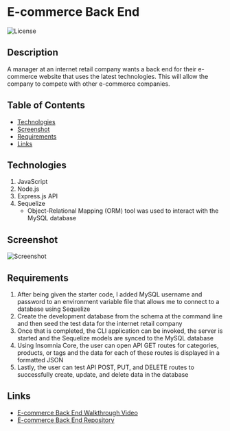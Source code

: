 # E-commerce Back End
![License](https://img.shields.io/badge/license-MIT%20License-blue.svg)

## Description
A manager at an internet retail company wants a back end for their e-commerce website that uses the latest technologies. This will allow the company to compete with other e-commerce companies.

## Table of Contents
* [Technologies](#technologies)
* [Screenshot](#screenshot)
* [Requirements](#requirements)
* [Links](#links)

## Technologies
1. JavaScript
2. Node.js
3. Express.js API
4. Sequelize
    * Object-Relational Mapping (ORM) tool was used to interact with the MySQL database

## Screenshot
![Screenshot]()

## Requirements
1. After being given the starter code, I added MySQL username and password to an environment variable file that allows me to connect to a database using Sequelize
2. Create the development database from the schema at the command line and then seed the test data for the internet retail company
3. Once that is completed, the CLI application can be invoked, the server is started and the Sequelize models are synced to the MySQL database
4. Using Insomnia Core, the user can open API GET routes for categories, products, or tags and the data for each of these routes is displayed in a formatted JSON
5. Lastly, the user can test API POST, PUT, and DELETE routes to successfully create, update, and delete data in the database


## Links
* [E-commerce Back End Walkthrough Video]()
* [E-commerce Back End Repository](https://github.com/bspiewak6/e-commerce_backend)
